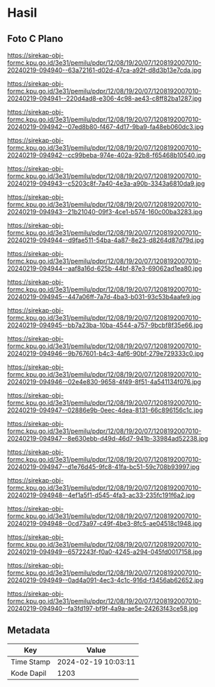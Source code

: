 # Hasil

## Foto C Plano

https://sirekap-obj-formc.kpu.go.id/3e31/pemilu/pdpr/12/08/19/20/07/1208192007010-20240219-094940--63a72161-d02d-47ca-a92f-d8d3b13e7cda.jpg

https://sirekap-obj-formc.kpu.go.id/3e31/pemilu/pdpr/12/08/19/20/07/1208192007010-20240219-094941--220d4ad8-e306-4c98-ae43-c8ff82ba1287.jpg

https://sirekap-obj-formc.kpu.go.id/3e31/pemilu/pdpr/12/08/19/20/07/1208192007010-20240219-094942--07ed8b80-f467-4d17-9ba9-fa48eb060dc3.jpg

https://sirekap-obj-formc.kpu.go.id/3e31/pemilu/pdpr/12/08/19/20/07/1208192007010-20240219-094942--cc99beba-974e-402a-92b8-f65468b10540.jpg

https://sirekap-obj-formc.kpu.go.id/3e31/pemilu/pdpr/12/08/19/20/07/1208192007010-20240219-094943--c5203c8f-7a40-4e3a-a90b-3343a6810da9.jpg

https://sirekap-obj-formc.kpu.go.id/3e31/pemilu/pdpr/12/08/19/20/07/1208192007010-20240219-094943--21b21040-09f3-4ce1-b574-160c00ba3283.jpg

https://sirekap-obj-formc.kpu.go.id/3e31/pemilu/pdpr/12/08/19/20/07/1208192007010-20240219-094944--d9fae511-54ba-4a87-8e23-d8264d87d79d.jpg

https://sirekap-obj-formc.kpu.go.id/3e31/pemilu/pdpr/12/08/19/20/07/1208192007010-20240219-094944--aaf8a16d-625b-44bf-87e3-69062ad1ea80.jpg

https://sirekap-obj-formc.kpu.go.id/3e31/pemilu/pdpr/12/08/19/20/07/1208192007010-20240219-094945--447a06ff-7a7d-4ba3-b031-93c53b4aafe9.jpg

https://sirekap-obj-formc.kpu.go.id/3e31/pemilu/pdpr/12/08/19/20/07/1208192007010-20240219-094945--bb7a23ba-10ba-4544-a757-9bcbf8f35e66.jpg

https://sirekap-obj-formc.kpu.go.id/3e31/pemilu/pdpr/12/08/19/20/07/1208192007010-20240219-094946--9b767601-b4c3-4af6-90bf-279e729333c0.jpg

https://sirekap-obj-formc.kpu.go.id/3e31/pemilu/pdpr/12/08/19/20/07/1208192007010-20240219-094946--02e4e830-9658-4f49-8f51-4a541134f076.jpg

https://sirekap-obj-formc.kpu.go.id/3e31/pemilu/pdpr/12/08/19/20/07/1208192007010-20240219-094947--02886e9b-0eec-4dea-8131-66c896156c1c.jpg

https://sirekap-obj-formc.kpu.go.id/3e31/pemilu/pdpr/12/08/19/20/07/1208192007010-20240219-094947--8e630ebb-d49d-46d7-941b-33984ad52238.jpg

https://sirekap-obj-formc.kpu.go.id/3e31/pemilu/pdpr/12/08/19/20/07/1208192007010-20240219-094947--d1e76d45-9fc8-41fa-bc51-59c708b93997.jpg

https://sirekap-obj-formc.kpu.go.id/3e31/pemilu/pdpr/12/08/19/20/07/1208192007010-20240219-094948--4ef1a5f1-d545-4fa3-ac33-235fc191f6a2.jpg

https://sirekap-obj-formc.kpu.go.id/3e31/pemilu/pdpr/12/08/19/20/07/1208192007010-20240219-094948--0cd73a97-c49f-4be3-8fc5-ae04518c1948.jpg

https://sirekap-obj-formc.kpu.go.id/3e31/pemilu/pdpr/12/08/19/20/07/1208192007010-20240219-094949--6572243f-f0a0-4245-a294-045fd0017158.jpg

https://sirekap-obj-formc.kpu.go.id/3e31/pemilu/pdpr/12/08/19/20/07/1208192007010-20240219-094949--0ad4a091-4ec3-4c1c-916d-f3456ab62652.jpg

https://sirekap-obj-formc.kpu.go.id/3e31/pemilu/pdpr/12/08/19/20/07/1208192007010-20240219-094940--fa3fd197-bf9f-4a9a-ae5e-24263f43ce58.jpg


## Metadata

| Key        | Value               |
| ---------- | ------------------- |
| Time Stamp | 2024-02-19 10:03:11 |
| Kode Dapil | 1203                |



